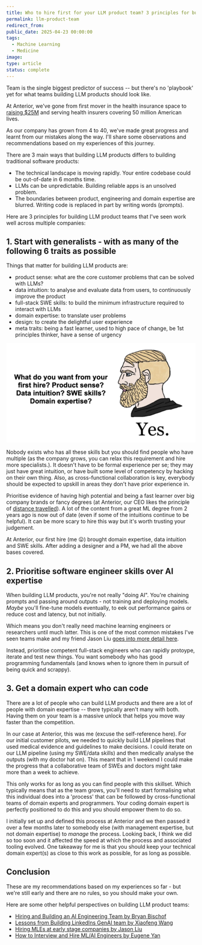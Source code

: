 ```yaml
---
title: Who to hire first for your LLM product team? 3 principles for building LLM product teams
permalink: llm-product-team
redirect_from:
public_date: 2025-04-23 00:00:00
tags:
  - Machine Learning
  - Medicine
image: 
type: article
status: complete
---
```


Team is the single biggest predictor of success -- but there's no 'playbook' yet for what teams building LLM products should look like.

At Anterior, we've gone from first mover in the health insurance space to [raising $25M](https://www.anterior.com/news/anterior-secures-usd20-million-series-a-to-unlock-administrative-efficiencies-for-healthcare) and serving health insurers covering 50 million American lives.

As our company has grown from 4 to 40, we've made great progress and learnt from our mistakes along the way. I'll share some observations and recommendations based on my experiences of this journey.

There are 3 main ways that building LLM products differs to building traditional software products:
- The technical landscape is moving rapidly. Your entire codebase could be out-of-date in 6 months time.
- LLMs can be unpredictable. Building reliable apps is an unsolved problem.
- The boundaries between product, engineering and domain expertise are blurred. Writing code is replaced in part by writing words (prompts).

Here are 3 principles for building LLM product teams that I've seen work well across multiple companies:


## 1. Start with generalists - with as many of the following 6 traits as possible

Things that matter for building LLM products are:
- product sense: what are the core customer problems that can be solved with LLMs?
- data intuition: to analyse and evaluate data from users, to continuously improve the product
- full-stack SWE skills: to build the minimum infrastructure required to interact with LLMs
- domain expertise: to translate user problems
- design: to create the delightful user experience
- meta traits: being a fast learner, used to high pace of change, be 1st principles thinker, have a sense of urgency

![yes-every-skill-meme](/assets/images/article-images/yes-everything-meme.png)

Nobody exists who has all these skills but you should find people who have multiple (as the company grows, you can relax this requirement and hire more specialists.). It doesn't have to be formal experience per se; they may just have great intuition, or have built some level of competency by hacking on their own thing. Also, as cross-functional collaboration is key, everybody should be expected to upskill in areas they don't have prior experience in.

Prioritise evidence of having high potential and being a fast learner over big company brands or fancy degrees (at Anterior, our CEO likes the principle of [distance travelled](https://theheretic.org/2018/when-hiring-look-for-distance-traveled/)). A lot of the content from a great ML degree from 2 years ago is now out of date (even if some of the intuitions continue to be helpful). It can be more scary to hire this way but it's worth trusting your judgement.

At Anterior, our first hire (me 😛) brought domain expertise, data intuition and SWE skills. After adding a designer and a PM, we had all the above bases covered.


## 2. Prioritise software engineer skills over AI expertise

When building LLM products, you're not really "doing AI". You're chaining prompts and passing around outputs - not training and deploying models. *Maybe* you'll fine-tune models eventually, to eek out performance gains or reduce cost and latency, but not initially.

Which means you don't really need machine learning engineers or researchers until much latter. This is one of the most common mistakes I've seen teams make and my friend Jason Liu [goes into more detail here](https://jxnl.co/writing/2024/04/08/hiring-mle-at-early-stage-companies/).

Instead, prioritise competent full-stack engineers who can rapidly protoype, iterate and test new things. You want somebody who has good programming fundamentals (and knows when to ignore them in pursuit of being quick and scrappy).


## 3. Get a domain expert who can code

There are a lot of people who can build LLM products and there are a lot of people with domain expertise -- there typically aren't many with both. Having them on your team is a massive unlock that helps you move way faster than the competition.

In our case at Anterior, this was me (excuse the self-reference here). For our initial customer pilots, we needed to quickly build LLM pipelines that used medical evidence and guidelines to make decisions. I could iterate on our LLM pipeline (using my SWE/data skills) and then medically analyse the outputs (with my doctor hat on). This meant that in 1 weekend I could make the progress that a collaborative team of SWEs and doctors might take more than a week to achieve.

This only works for as long as you can find people with this skillset. Which typically means that as the team grows, you'll need to start formalising what this individual does into a 'process' that can be followed by cross-functional teams of domain experts and programmers. Your coding domain expert is perfectly positioned to do this and you should empower them to do so.

I initially set up and defined this process at Anterior and we then passed it over a few months later to somebody else (with management expertise, but not domain expertise) to _manage_ the process. Looking back, I think we did so too soon and it affected the speed at which the process and associated tooling evolved. One takeaway for me is that you should keep your technical domain expert(s) as close to this work as possible, for as long as possible.


## Conclusion
These are my recommendations based on my experiences so far - but we're still early and there are no rules, so you should make your own.

Here are some other helpful perspectives on building LLM product teams:
- [Hiring and Building an AI Engineering Team by Bryan Bischof](https://www.youtube.com/watch?v=IxXMKT2FDRk)
- [Lessons from Building LinkedIns GenAI team by Xiaofeng Wang](https://www.youtube.com/watch?v=n9rjuBuShko)
- [Hiring MLEs at early stage companies by Jason Liu](https://jxnl.co/writing/2024/04/08/hiring-mle-at-early-stage-companies/)
- [How to Interview and Hire ML/AI Engineers by Eugene Yan](https://eugeneyan.com/writing/how-to-interview/)
